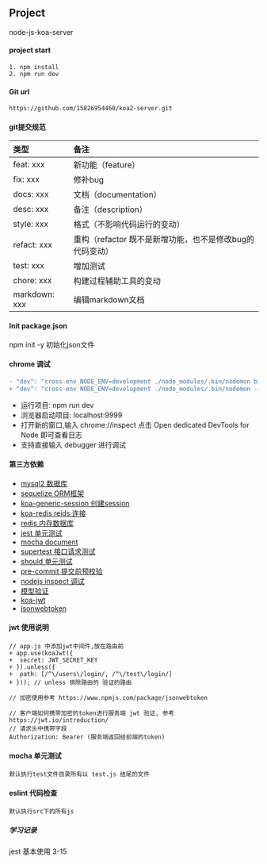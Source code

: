 ## Project
node-js-koa-server

#### project start
```
1. npm install
2. npm run dev
```

#### Git url
`
https://github.com/15826954460/koa2-server.git
`

#### git提交规范
| 类型 | 备注 |
|:-------- |:---- |
| feat: xxx     | 新功能（feature）|
| fix: xxx      | 修补bug|
| docs: xxx     | 文档（documentation）|
| desc: xxx     | 备注（description）|
| style: xxx    | 格式（不影响代码运行的变动）|
| refact: xxx   | 重构（refactor 既不是新增功能，也不是修改bug的代码变动）|
| test: xxx     | 增加测试 |
| chore: xxx    | 构建过程辅助工具的变动 |
| markdown: xxx | 编辑markdown文档 |

#### Init package.json
npm init -y 初始化json文件

#### chrome 调试
```js
- "dev": "cross-env NODE_ENV=development ./node_modules/.bin/nodemon bin/www",
+ "dev": "cross-env NODE_ENV=development ./node_modules/.bin/nodemon --inspect=9229 bin/www",
```
- 运行项目: npm run dev
- 浏览器启动项目: localhost:9999
- 打开新的窗口,输入 chrome://inspect 点击 Open dedicated DevTools for Node 即可查看日志
- 支持直接输入 debugger 进行调试

#### 第三方依赖
- [mysql2 数据库](https://www.npmjs.com/package/mysql2)
- [sequelize ORM框架](https://www.sequelize.com.cn/core-concepts/model-basics)
- [koa-generic-session 创建session](https://www.npmjs.com/package/koa-generic-session)
- [koa-redis reids 连接](https://www.npmjs.com/package/koa-redis)
- [redis 内存数据库](https://www.npmjs.com/package/redis)
- [jest 单元测试](https://jestjs.io/docs/en/getting-started)
- [mocha document](https://mochajs.org/#parallel-tests)
- [supertest 接口请求测试](https://www.npmjs.com/package/supertest)
- [should 单元测试](https://github.com/tj/should.js)
- [pre-commit 提交前预校验](https://www.npmjs.com/package/pre-commit)
- [nodejs inspect 调试](https://nodejs.org/en/docs/inspector)
- [模型验证](https://itbilu.com/nodejs/npm/V1PExztfb.html#definition-configuration)
- [koa-jwt](https://www.npmjs.com/package/koa-jwt)
- [jsonwebtoken](https://www.npmjs.com/package/jsonwebtoken)

#### jwt 使用说明
```
// app.js 中添加jwt中间件,放在路由前
+ app.use(koaJwt({ 
+  secret: JWT_SECRET_KEY
+ }).unless({
+  path: [/^\/users\/login/, /^\/test\/login/]
+ })); // unless 排除路由的 验证的路由

// 加密使用参考 https://www.npmjs.com/package/jsonwebtoken

// 客户端如何携带加密的token进行服务端 jwt 验证, 参考 https://jwt.io/introduction/
// 请求头中携带字段
Authorization: Bearer (服务端返回给前端的token)
```

#### mocha 单元测试
`
默认执行test文件目录所有以 test.js 结尾的文件
`

#### eslint 代码检查
`
默认执行src下的所有js
`

##### 学习记录
jest 基本使用 3-15
